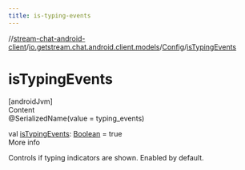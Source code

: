 ```yaml
---
title: is-typing-events
---
```

//[stream-chat-android-client](../../../index.md)/[io.getstream.chat.android.client.models](../index.md)/[Config](index.md)/[isTypingEvents](isTypingEvents.md)



# isTypingEvents  
[androidJvm]  
Content  
@SerializedName(value = typing_events)  
  
val [isTypingEvents](isTypingEvents.md): [Boolean](https://kotlinlang.org/api/latest/jvm/stdlib/kotlin/-boolean/index.html) = true  
More info  


Controls if typing indicators are shown. Enabled by default.

  



